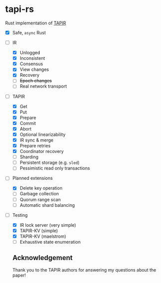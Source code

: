 # tapi-rs

Rust implementation of [TAPIR](https://syslab.cs.washington.edu/papers/tapir-tr-v2.pdf)

- [x] Safe, `async` Rust
- [ ] IR
  - [x] Unlogged
  - [x] Inconsistent
  - [x] Consensus
  - [x] View changes
  - [x] Recovery
  - [ ] ~~Epoch changes~~
  - [ ] Real network transport
- [ ] TAPIR
  - [x] Get
  - [x] Put
  - [x] Prepare
  - [x] Commit
  - [x] Abort
  - [x] Optional linearizability
  - [x] IR sync & merge
  - [x] Prepare retries
  - [x] Coordinator recovery
  - [ ] Sharding
  - [ ] Persistent storage (e.g. `sled`)
  - [ ] Pessimistic read only transactions
- [ ] Planned extensions
  - [x] Delete key operation
  - [ ] Garbage collection
  - [ ] Quorum range scan
  - [ ] Automatic shard balancing
- [ ] Testing
  - [x] IR lock server (very simple)
  - [x] TAPIR-KV (simple)
  - [x] TAPIR-KV (maelstrom)
  - [ ] Exhaustive state enumeration

  ## Acknowledgement

  Thank you to the TAPIR authors for answering my questions about the paper!
